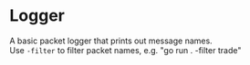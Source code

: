 # Logger

A basic packet logger that prints out message names.\
Use `-filter` to filter packet names, e.g. "go run . -filter trade"